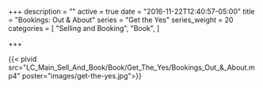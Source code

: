 +++
description = ""
active = true
date = "2016-11-22T12:40:57-05:00"
title = "Bookings: Out & About"
series = "Get the Yes"
series_weight = 20
categories = [
  "Selling and Booking",
  "Book",
]

+++

{{< plvid src="LC_Main_Sell_And_Book/Book/Get_The_Yes/Bookings_Out_&_About.mp4" poster="images/get-the-yes.jpg">}}
